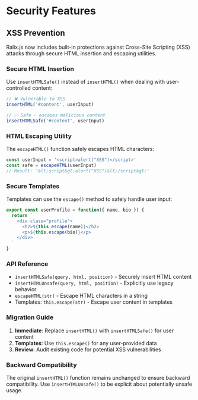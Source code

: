 # Security Features

## XSS Prevention

Ralix.js now includes built-in protections against Cross-Site Scripting (XSS) attacks through secure HTML insertion and escaping utilities.

### Secure HTML Insertion

Use `insertHTMLSafe()` instead of `insertHTML()` when dealing with user-controlled content:

```javascript
// ❌ Vulnerable to XSS
insertHTML('#content', userInput)

// ✅ Safe - escapes malicious content  
insertHTMLSafe('#content', userInput)
```

### HTML Escaping Utility

The `escapeHTML()` function safely escapes HTML characters:

```javascript
const userInput = '<script>alert("XSS")</script>'
const safe = escapeHTML(userInput)
// Result: '&lt;script&gt;alert("XSS")&lt;/script&gt;'
```

### Secure Templates

Templates can use the `escape()` method to safely handle user input:

```javascript
export const userProfile = function({ name, bio }) {
  return `
    <div class="profile">
      <h2>${this.escape(name)}</h2>
      <p>${this.escape(bio)}</p>
    </div>
  `
}
```

### API Reference

- `insertHTMLSafe(query, html, position)` - Securely insert HTML content
- `insertHTMLUnsafe(query, html, position)` - Explicitly use legacy behavior  
- `escapeHTML(str)` - Escape HTML characters in a string
- Templates: `this.escape(str)` - Escape user content in templates

### Migration Guide

1. **Immediate**: Replace `insertHTML()` with `insertHTMLSafe()` for user content
2. **Templates**: Use `this.escape()` for any user-provided data
3. **Review**: Audit existing code for potential XSS vulnerabilities

### Backward Compatibility

The original `insertHTML()` function remains unchanged to ensure backward compatibility. Use `insertHTMLUnsafe()` to be explicit about potentially unsafe usage.